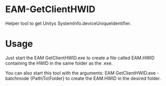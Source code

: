 # EAM-GetClientHWID
Helper tool to get Unitys SystemInfo.deviceUniqueIdentifier.

# Usage
Just start the EAM GetClientHWID.exe to create a file called EAM.HWID containing the HWID in the same folder as the .exe.

You can also start this tool with the arguments: EAM GetClientHWID.exe -batchmode {Path\To\Folder} to create the EAM.HWID in the desired folder.
